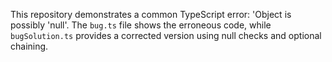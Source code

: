 This repository demonstrates a common TypeScript error: 'Object is possibly 'null'.  The `bug.ts` file shows the erroneous code, while `bugSolution.ts` provides a corrected version using null checks and optional chaining.